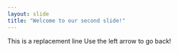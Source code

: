 ```yaml
---
layout: slide
title: "Welcome to our second slide!"
---
```

This is a replacement line
Use the left arrow to go back!
